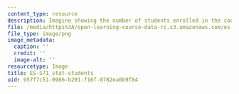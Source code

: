```yaml
---
content_type: resource
description: Imagine showing the number of students enrolled in the course.
file: /media/https%3A/open-learning-course-data-rc.s3.amazonaws.com/es-s71-increasing-your-physical-intelligence-enhancing-your-social-smarts-spring-2014/957f7c510986b291f16f8782ea0b9f84_ES-S71_stat-students.png
file_type: image/png
image_metadata:
  caption: ''
  credit: ''
  image-alt: ''
resourcetype: Image
title: ES-S71_stat-students
uid: 957f7c51-0986-b291-f16f-8782ea0b9f84
---
```

